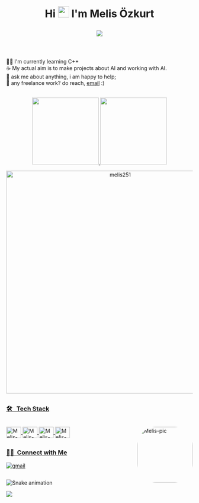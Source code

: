### 
<div align="center">
  <h1>
    Hi <img height="30" width="30" src="https://media.giphy.com/media/hvRJCLFzcasrR4ia7z/giphy.gif" width="25px"> I'm Melis Özkurt 
    <p align="center">
      <img src="https://capsule-render.vercel.app/api?type=waving&color=gradient&height=60&section=footer"/>
    </p>
  </h1>
</div>
<br>

👩‍💻 I'm currently learning C++
<br>
☕ My actual aim is to make projects about AI and working with AI.
<br>
💬 ask me about anything, i am happy to help;
<br>
💼 any freelance work? do reach, [email](mailto:melisozkurt@hotmail.com) :)

<div align="center">
  <br>
  <a href="https://github.com/melis251">
  <img height="180em" src="https://github-readme-stats.vercel.app/api?username=melis251&show_icons=true&theme=synthwave&include_all_commits=true&count_private=true"/>
  <img height="180em" src="https://github-readme-stats.vercel.app/api/top-langs/?username=melis251&layout=compact&langs_count=7&theme=synthwave"/>
</div>
 
 <p align="center">
  <img width="600em" align="center" src="https://github-readme-streak-stats.herokuapp.com/?user=melis251&theme=synthwave" alt="melis251" />
</p>
  
  ##
 
 
 ### 🛠 &nbsp;  Tech Stack
<div style="display: inline_block"><br>
  
 <img align="center" alt="Melis-vs" height="30" width="40" src="https://cdn.jsdelivr.net/gh/devicons/devicon/icons/vscode/vscode-original.svg" />
 <img align="center" alt="Melis-vs" height="30" width="40" src="https://cdn.jsdelivr.net/gh/devicons/devicon/icons/python/python-original.svg" />
 <img align="center" alt="Melis-vs" height="30" width="40" src="https://cdn.jsdelivr.net/gh/devicons/devicon/icons/matlab/matlab-original.svg" />
 <img align="center" alt="Melis-vs" height="30" width="40" src="https://cdn.jsdelivr.net/gh/devicons/devicon/icons/cplusplus/cplusplus-original.svg" />
 
 
  <img align="right" alt="Melis-pic" height="150" style="border-radius:50px;" src="http://www.fc1492.com/wp-content/uploads/2017/06/tumblr_ook9ah2gfS1u6n4kao1_500.gif">
</div>
  
  ##
 
 
### 🤝🏻 &nbsp;Connect with Me
<div> 
  <!--<a href="https://www.linkedin.com/in/ay%C5%9Fe-erdan%C4%B1%C5%9Fman-5b1017202/" target="_blank"><img src="https://img.shields.io/badge/-LinkedIn-%230077B5?style=for-the-badge&logo=linkedin&logoColor=white" target="_blank"></a> -->
  
  <a href="mailto:angelmelis.8@gmail.com" target="blank"><img src="https://img.shields.io/badge/Gmail-D14836?style=for-the-badge&logo=gmail&logoColor=white" alt="gmail" /></a>
</div>
  
  ##

  ![Snake animation](https://github.com/melis251/melis251/blob/output/github-contribution-grid-snake.svg)

<a href="https://github.com/melis251">
  <img src="https://shields-io-visitor-counter.herokuapp.com/badge?page=melis251.melis251&style=for-the-badge">
<a>
  
  
